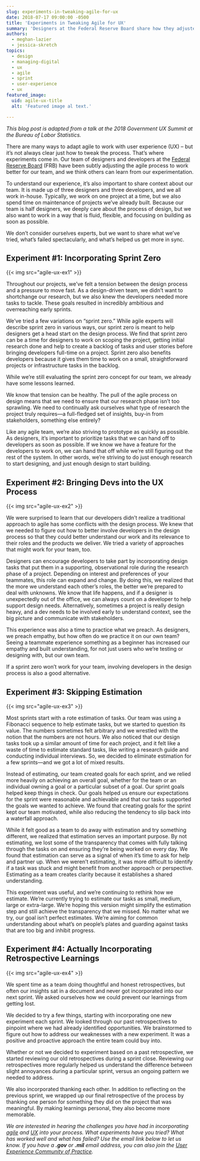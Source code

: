 ```yaml
---
slug: experiments-in-tweaking-agile-for-ux
date: 2018-07-17 09:00:00 -0500
title: 'Experiments in Tweaking Agile for UX'
summary: 'Designers at the Federal Reserve Board share how they adjusted the agile process to work better for their team&#46;'
authors:
  - meghan-lazier
  - jessica-skretch
topics:
  - design
  - managing-digital
  - ux
  - agile
  - sprint
  - user-experience
  - ux
featured_image:
  uid: agile-ux-title
  alt: 'Featured image al text.'

---
```


_This blog post is adapted from a talk at the 2018 Government UX Summit at the Bureau of Labor Statistics._

There are many ways to adapt agile to work with user experience (UX) – but it’s not always clear just how to tweak the process. That’s where experiments come in. Our team of designers and developers at the [Federal Reserve Board](https://www.federalreserve.gov/) (FRB) have been subtly adjusting the agile process to work better for our team, and we think others can learn from our experimentation.

To understand our experience, it’s also important to share context about our team. It is made up of three designers and three developers, and we all work in-house. Typically, we work on one project at a time, but we also spend time on maintenance of projects we’ve already built. Because our team is half designers, we deeply care about the process of design, but we also want to work in a way that is fluid, flexible, and focusing on building as soon as possible.

We don’t consider ourselves experts, but we want to share what we’ve tried, what’s failed spectacularly, and what’s helped us get more in sync.

## Experiment #1: Incorporating Sprint Zero

{{< img src="agile-ux-ex1" >}}

Throughout our projects, we’ve felt a tension between the design process and a pressure to move fast. As a design-driven team, we didn’t want to shortchange our research, but we also knew the developers needed more tasks to tackle. These goals resulted in incredibly ambitious and overreaching early sprints.

We’ve tried a few variations on “sprint zero.” While agile experts will describe sprint zero in various ways, our sprint zero is meant to help designers get a head start on the design process. We find that sprint zero can be a time for designers to work on scoping the project, getting initial research done and help to create a backlog of tasks and user stories before bringing developers full-time on a project. Sprint zero also benefits developers because it gives them time to work on a small, straightforward projects or infrastructure tasks in the backlog.

While we’re still evaluating the sprint zero concept for our team, we already have some lessons learned.

We know that tension can be healthy. The pull of the agile process on design means that we need to ensure that our research phase isn’t too sprawling. We need to continually ask ourselves what type of research the project truly requires—a full-fledged set of insights, buy-in from stakeholders, something else entirely?

Like any agile team, we’re also striving to prototype as quickly as possible. As designers, it’s important to prioritize tasks that we can hand off to developers as soon as possible. If we know we have a feature for the developers to work on, we can hand that off while we’re still figuring out the rest of the system. In other words, we’re striving to do just enough research to start designing, and just enough design to start building.

## Experiment #2: Bringing Devs into the UX Process

{{< img src="agile-ux-ex2" >}}

We were surprised to learn that our developers didn’t realize a traditional approach to agile has some conflicts with the design process. We knew that we needed to figure out how to better involve developers in the design process so that they could better understand our work and its relevance to their roles and the products we deliver. We tried a variety of approaches that might work for your team, too.

Designers can encourage developers to take part by incorporating design tasks that put them in a supporting, observational role during the research phase of a project. Depending on interest and preferences of your teammates, this role can expand and change. By doing this, we realized that the more we understand each other’s roles, the better we’re prepared to deal with unknowns. We know that life happens, and if a designer is unexpectedly out of the office, we can always count on a developer to help support design needs. Alternatively, sometimes a project is really design heavy, and a dev needs to be involved early to understand context, see the big picture and communicate with stakeholders.

This experience was also a time to practice what we preach. As designers, we preach empathy, but how often do we practice it on our own team? Seeing a teammate experience something as a beginner has increased our empathy and built understanding, for not just users who we’re testing or designing with, but our own team.

If a sprint zero won’t work for your team, involving developers in the design process is also a good alternative.

## Experiment #3: Skipping Estimation

{{< img src="agile-ux-ex3" >}}

Most sprints start with a rote estimation of tasks. Our team was using a Fibonacci sequence to help estimate tasks, but we started to question its value. The numbers sometimes felt arbitrary and we wrestled with the notion that the numbers are not hours. We also noticed that our design tasks took up a similar amount of time for each project, and it felt like a waste of time to estimate standard tasks, like writing a research guide and conducting individual interviews.  So, we decided to eliminate estimation for a few sprints&mdash;and we got a lot of mixed results.

Instead of estimating, our team created goals for each sprint, and we relied more heavily on achieving an overall goal, whether for the team or an individual owning a goal or a particular subset of a goal.  Our sprint goals helped keep things in check. Our goals helped us ensure our expectations for the sprint were reasonable and achievable and that our tasks supported the goals we wanted to achieve.  We found that creating goals for the sprint kept our team motivated, while also reducing the tendency to slip back into a waterfall approach.

While it felt good as a team to do away with estimation and try something different, we realized that estimation serves an important purpose. By not estimating, we lost some of the transparency that comes with fully talking through the tasks on and ensuring they’re being worked on every day.  We found that estimation can serve as a signal of when it’s time to ask for help and partner up. When we weren’t estimating, it was more difficult to identify if a task was stuck and might benefit from another approach or perspective. Estimating as a team creates clarity because it establishes a shared understanding.

This experiment was useful, and we’re continuing to rethink how we estimate. We’re currently trying to estimate our tasks as small, medium, large or extra-large. We’re hoping this version might simplify the estimation step and still achieve the transparency that we missed. No matter what we try, our goal isn’t perfect estimates. We’re aiming for common understanding about what’s on people’s plates and guarding against tasks that are too big and inhibit progress.

## Experiment #4: Actually Incorporating Retrospective Learnings

{{< img src="agile-ux-ex4" >}}

We spent time as a team doing thoughtful and honest retrospectives, but often our insights sat in a document and never got incorporated into our next sprint. We asked ourselves how we could prevent our learnings from getting lost.

We decided to try a few things, starting with incorporating one new experiment each sprint. We looked through our past retrospectives to pinpoint where we had already identified opportunities. We brainstormed to figure out how to address our weaknesses with a new experiment. It was a positive and proactive approach the entire team could buy into.

Whether or not we decided to experiment based on a past retrospective, we started reviewing our old retrospectives during a sprint close. Reviewing our retrospectives more regularly helped us understand the difference between slight annoyances during a particular sprint, versus an ongoing pattern we needed to address.

We also incorporated thanking each other. In addition to reflecting on the previous sprint, we wrapped up our final retrospective of the process by thanking one person for something they did on the project that was meaningful. By making learnings personal, they also become more memorable.

_We are interested in hearing the challenges you have had in incorporating [agile](https://digital.gov/tag/agile/) and [UX](https://digital.gov/categories/ux/) into your process. What experiments have you tried? What has worked well and what has failed? Use the email link below to let us know. If you have a **.gov** or **.mil** email address, you can also join the [User Experience Community of Practice](https://digital.gov/communities/user-experience/)._
